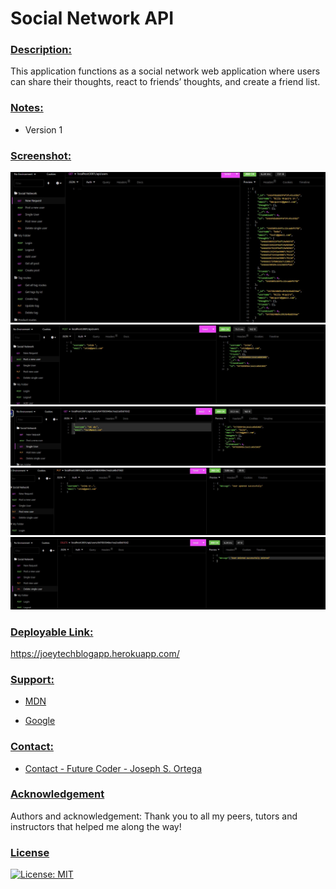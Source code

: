 # Social Network API


### <u> Description: </u>
This application functions as a social network web application where users can share their thoughts, react to friends’ thoughts, and create a friend list. 
### <u> Notes: </u>
- Version 1

### <u> Screenshot: </u>
![Social Network API: Screenshot](.//images/ss%201.jpg)
![Social Network API: Screenshot](.//images/ss%202.jpg)
![Social Network API: Screenshot](.//images/ss3.jpg)
![Social Network API: Screenshot](.//images/ss4.jpg)
![Social Network API: Screenshot](.//images/ss5.jpg)

### <u> Deployable Link: </u>

https://joeytechblogapp.herokuapp.com/

### <u> Support:  </u>

- [MDN](https://developer.mozilla.org/en-US/) 

- [Google](https://Google.com)

### <u> Contact: </u>

- [Contact - Future Coder - Joseph S. Ortega](mailto:MyAgentOrtega@gmail.com)

### <u> Acknowledgement </u>

Authors and acknowledgement: Thank you to all my peers, tutors and instructors that helped me along the way!

### <u> License </u>

[![License: MIT](https://img.shields.io/badge/License-MIT-yellow.svg)](https://opensource.org/licenses/MIT)

